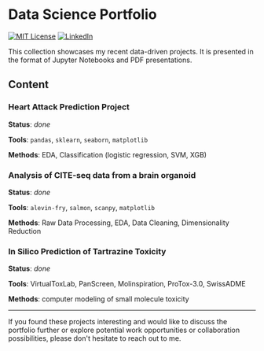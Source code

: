 # Data Science Portfolio

[![MIT License][license-shield]][license-url]
[![LinkedIn][linkedin-shield]][linkedin-url]

This collection showcases my recent data-driven projects. It is presented in the format of Jupyter Notebooks and PDF presentations.

## Content

### Heart Attack Prediction Project
  
__Status__:  _done_

__Tools__: `pandas`, `sklearn`, `seaborn`, `matplotlib`

__Methods__: EDA, Classification (logistic regression, SVM, XGB)  

### Analysis of CITE-seq data from a brain organoid
  
__Status__:  _done_

__Tools__: `alevin-fry`, `salmon`, `scanpy`, `matplotlib`

__Methods__: Raw Data Processing, EDA, Data Cleaning, Dimensionality Reduction 

### In Silico Prediction of Tartrazine Toxicity

__Status__:  _done_

__Tools__: VirtualToxLab, PanScreen, Molinspiration, ProTox-3.0, SwissADME

__Methods__: computer modeling of small molecule toxicity 


---
If you found these projects interesting and would like to discuss the portfolio further or explore potential work opportunities or collaboration possibilities, please don't hesitate to reach out to me.

<!-- MARKDOWN LINKS & IMAGES -->
<!-- https://www.markdownguide.org/basic-syntax/#reference-style-links -->
[license-shield]: https://img.shields.io/badge/License-MIT-yellow.svg?style=for-the-badge
[license-url]: https://opensource.org/license/mit/
[linkedin-shield]: https://img.shields.io/badge/-LinkedIn-black.svg?style=for-the-badge&logo=linkedin&colorB=555
[linkedin-url]: https://www.linkedin.com/in/ppvanastya/
[red-color]: #f03c15
[orange-color]:#f07815
[green-color]: #a9c746
[blue-color]: #1589F0
